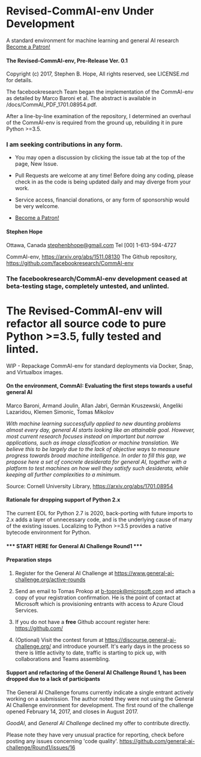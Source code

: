 # Revised-CommAI-env Under Development
A standard environment for machine learning and general AI research
 <a href="https://www.patreon.com/bePatron?u=5636094"
 data-patreon-widget-type="become-patron-button">Become a Patron!</a>

#### The Revised-CommAI-env, Pre-Release Ver. 0.1
Copyright (c) 2017, Stephen B. Hope, All rights reserved, see LICENSE.md for details.

The facebookresearch Team began the implementation of the CommAI-env as detailed by Marco Baroni et al. The abstract is
available in /docs/CommAI_PDF_1701.08954.pdf.

After a line-by-line examination of the repository, I determined an overhaul of the CommAI-env is required
from the ground up, rebuilding it in pure Python >=3.5.

### I am seeking contributions in any form.
- You may open a discussion by clicking the issue tab at the top of the page, New Issue.
- Pull Requests are welcome at any time! Before doing any coding, please check in as the code is being updated daily and
may diverge from your work.

- Service access, financial donations, or any form of sponsorship would be very welcome.
- <a href="https://www.patreon.com/bePatron?u=5636094">Become a Patron!</a>

#### Stephen Hope
Ottawa, Canada
stephenbhope@gmail.com
Tel [00] 1-613-594-4727

 CommAI-env, https://arxiv.org/abs/1511.08130 The Github repository, https://github.com/facebookresearch/CommAI-env

### The facebookresearch/CommAI-env development ceased at beta-testing stage, completely untested, and unlinted.

# The Revised-CommAI-env will refactor all source code to pure Python >=3.5, fully tested and linted.

WIP - Repackage CommAI-env for standard deployments via Docker, Snap, and Virtualbox images.

#### On the environment, CommAI: Evaluating the first steps towards a useful general AI
Marco Baroni, Armand Joulin, Allan Jabri, Germàn Kruszewski, Angeliki Lazaridou, Klemen Simonic, Tomas Mikolov

_With machine learning successfully applied to new daunting problems almost every day, general AI starts looking
like an attainable goal. However, most current research focuses instead on important but narrow applications,
such as image classification or machine translation. We believe this to be largely due to the lack of objective
ways to measure progress towards broad machine intelligence. In order to fill this gap, we propose here a set of
concrete desiderata for general AI, together with a platform to test machines on how well they satisfy such
desiderata, while keeping all further complexities to a minimum._

Source: Cornell University Library, https://arxiv.org/abs/1701.08954

#### Rationale for dropping support of Python 2.x

The current EOL for Python 2.7 is 2020, back-porting with future imports to 2.x adds a layer of unnecessary code,
and is the underlying cause of many of the existing issues. Localizing to Python >=3.5 provides a native bytecode
environment for Python.

#### *** START HERE for General AI Challenge Round1 ***

#### Preparation steps

1. Register for the General AI Challenge at https://www.general-ai-challenge.org/active-rounds

2. Send an email to Tomas Prokop at b-toprok@microsoft.com and attach a copy of your registration confirmation. He is
the point of contact at Microsoft which is provisioning entrants with access to Azure Cloud Services.

3. If you do not have a **free** Github account register here: https://github.com/

4. (Optional) Visit the contest forum at https://discourse.general-ai-challenge.org/ and introduce yourself. It's early
days in the process so there is little activity to date, traffic is starting to pick up, with collaborations and Teams
assembling.

#### Support and refactoring of the General AI Challenge Round 1, has been dropped due to a lack of participants
The General AI Challenge forums currently indicate a single entrant actively working on a submission.
 The author noted they were not using the General AI Challenge environment for development.  The first round of the
 challenge opened February 14, 2017, and closes in August 2017.

_GoodAI_, and _General AI Challenge_ declined my offer to contribute directly.

Please note they have very unusual practice for reporting, check before posting any issues concerning 'code quality'.
https://github.com/general-ai-challenge/Round1/issues/16
